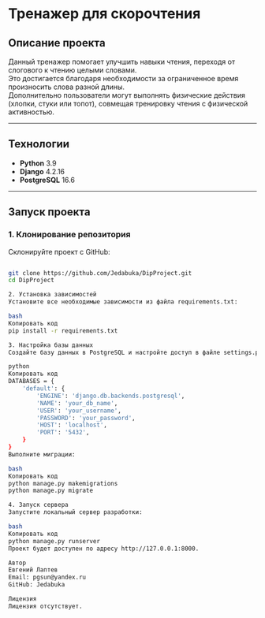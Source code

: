 # Тренажер для скорочтения

## Описание проекта
Данный тренажер помогает улучшить навыки чтения, переходя от слогового к чтению целыми словами.  
Это достигается благодаря необходимости за ограниченное время произносить слова разной длины.  
Дополнительно пользователи могут выполнять физические действия (хлопки, стуки или топот), совмещая тренировку чтения с физической активностью.

---

## Технологии
- **Python** 3.9
- **Django** 4.2.16
- **PostgreSQL** 16.6

---

## Запуск проекта

### 1. Клонирование репозитория
Склонируйте проект с GitHub:
```bash

git clone https://github.com/Jedabuka/DipProject.git
cd DipProject

2. Установка зависимостей
Установите все необходимые зависимости из файла requirements.txt:

bash
Копировать код
pip install -r requirements.txt

3. Настройка базы данных
Создайте базу данных в PostgreSQL и настройте доступ в файле settings.py:

python
Копировать код
DATABASES = {
    'default': {
        'ENGINE': 'django.db.backends.postgresql',
        'NAME': 'your_db_name',
        'USER': 'your_username',
        'PASSWORD': 'your_password',
        'HOST': 'localhost',
        'PORT': '5432',
    }
}
Выполните миграции:

bash
Копировать код
python manage.py makemigrations
python manage.py migrate

4. Запуск сервера
Запустите локальный сервер разработки:

bash
Копировать код
python manage.py runserver
Проект будет доступен по адресу http://127.0.0.1:8000.

Автор
Евгений Лаптев
Email: pgsun@yandex.ru
GitHub: Jedabuka

Лицензия
Лицензия отсутствует.
